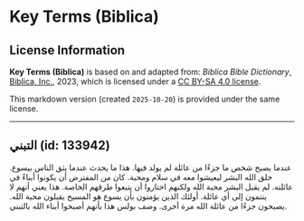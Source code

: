 # Key Terms (Biblica)

## License Information

**Key Terms (Biblica)** is based on and adapted from: _Biblica Bible Dictionary_, [Biblica, Inc.](https://www.biblica.com/), 2023, which is licensed under a [CC BY-SA 4.0 license](https://creativecommons.org/licenses/by-sa/4.0/legalcode.en).

This markdown version (created `2025-10-20`) is provided under the same license.



--------------------------------

## التبني (id: 133942)

عندما يصبح شخص ما جزءًا من عائلة لم يولد فيها. هذا ما يحدث عندما يثق الناس بيسوع. خلق الله البشر ليعيشوا معه في سلام ومحبة. كان من المفترض أن يكونوا أبناءً في عائلته. لم يقبل البشر محبة الله ولكنهم اختاروا أن يتبعوا طرقهم الخاصة. هذا يعني أنهم لا ينتمون إلى أي عائلة. أولئك الذين يؤمنون بأن يسوع هو المسيح يقبلون محبة الله. يصبحون جزءًا من عائلة الله مرة أخرى. وصف بولس هذا بأنهم أصبحوا أبناء الله بالتبني.


